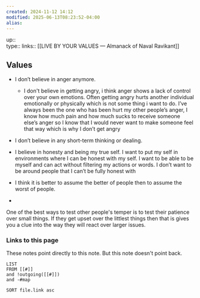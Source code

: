 ```yaml
---
created: 2024-11-12 14:12
modified: 2025-06-13T08:23:52-04:00
alias: 
---
```

up::  
type:: 
links:: [[LIVE BY YOUR VALUES — Almanack of Naval Ravikant]]
## Values

- I don’t believe in anger anymore.
	- I don't believe in getting angry, i think anger shows a lack of control over your own emotions. Often getting angry hurts another individual emotionally or physically which is not some thing i want to do. I’ve always been the one who has been hurt my other people’s anger, I know how much pain and how much sucks to receive someone else’s anger so I know that I would never want to make someone feel that way which is why I don’t get angry


- I don’t believe in any short-term thinking or dealing.
- I believe in honesty and being my true self. I want to put my self in environments where I can be honest with my self. I want to be able to be myself and can act without filtering my actions or words. I don’t want to be around people that I can’t be fully honest with 
- I think it is better to assume the better of people then to assume the worst of people.
- 
  

One of the best ways to test other people's temper is to test their patience over small things. If they get upset over the littlest things then that is gives you a clue into the way they will react over larger issues.


### Links to this page
These notes point directly to this note. But this note doesn't point back.
```dataview
LIST
FROM [[#]]
and !outgoing([[#]])
and -#map

SORT file.link asc
```



